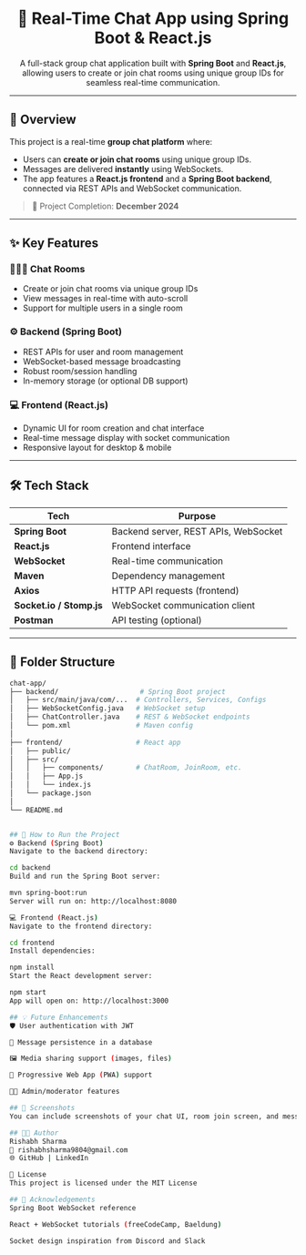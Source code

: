 <h1 align="center">💬 Real-Time Chat App using Spring Boot & React.js</h1>

<p align="center">
  A full-stack group chat application built with <strong>Spring Boot</strong> and <strong>React.js</strong>, allowing users to create or join chat rooms using unique group IDs for seamless real-time communication.
</p>

---

## 🚀 Overview

This project is a real-time **group chat platform** where:

- Users can **create or join chat rooms** using unique group IDs.
- Messages are delivered **instantly** using WebSockets.
- The app features a **React.js frontend** and a **Spring Boot backend**, connected via REST APIs and WebSocket communication.

> 📅 Project Completion: **December 2024**

---

## ✨ Key Features

### 🧑‍🤝‍🧑 Chat Rooms
- Create or join chat rooms via unique group IDs
- View messages in real-time with auto-scroll
- Support for multiple users in a single room

### ⚙️ Backend (Spring Boot)
- REST APIs for user and room management
- WebSocket-based message broadcasting
- Robust room/session handling
- In-memory storage (or optional DB support)

### 💻 Frontend (React.js)
- Dynamic UI for room creation and chat interface
- Real-time message display with socket communication
- Responsive layout for desktop & mobile

---

## 🛠️ Tech Stack

| Tech           | Purpose                    |
|----------------|----------------------------|
| **Spring Boot**| Backend server, REST APIs, WebSocket |
| **React.js**   | Frontend interface          |
| **WebSocket**  | Real-time communication     |
| **Maven**      | Dependency management       |
| **Axios**      | HTTP API requests (frontend)|
| **Socket.io / Stomp.js** | WebSocket communication client |
| **Postman**    | API testing (optional)      |

---

## 📂 Folder Structure

```bash
chat-app/
├── backend/                    # Spring Boot project
│   ├── src/main/java/com/...  # Controllers, Services, Configs
│   ├── WebSocketConfig.java   # WebSocket setup
│   ├── ChatController.java    # REST & WebSocket endpoints
│   └── pom.xml                # Maven config
│
├── frontend/                  # React app
│   ├── public/
│   ├── src/
│   │   ├── components/        # ChatRoom, JoinRoom, etc.
│   │   ├── App.js
│   │   └── index.js
│   └── package.json
│
└── README.md


## 🧪 How to Run the Project
⚙️ Backend (Spring Boot)
Navigate to the backend directory:

cd backend
Build and run the Spring Boot server:

mvn spring-boot:run
Server will run on: http://localhost:8080

💻 Frontend (React.js)
Navigate to the frontend directory:

cd frontend
Install dependencies:

npm install
Start the React development server:

npm start
App will open on: http://localhost:3000

## 💡 Future Enhancements
🛡️ User authentication with JWT

💬 Message persistence in a database

🖼️ Media sharing support (images, files)

📱 Progressive Web App (PWA) support

👨‍💼 Admin/moderator features

## 📸 Screenshots
You can include screenshots of your chat UI, room join screen, and message flow here.

## 🧑‍💻 Author
Rishabh Sharma
📧 rishabhsharma9804@gmail.com
🌐 GitHub | LinkedIn

📄 License
This project is licensed under the MIT License

## 🙌 Acknowledgements
Spring Boot WebSocket reference

React + WebSocket tutorials (freeCodeCamp, Baeldung)

Socket design inspiration from Discord and Slack